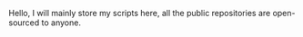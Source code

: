 Hello, I will mainly store my scripts here, all the public repositories are open-sourced to anyone.

<!---
Timmeeew/Timmeeew is a ✨ special ✨ repository because its `README.md` (this file) appears on your GitHub profile.
You can click the Preview link to take a look at your changes.
--->
